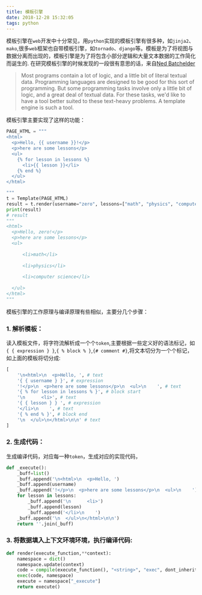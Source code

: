 ```yaml
---
title: 模板引擎
date: 2018-12-28 15:32:05
tags: python
---
```

模板引擎在`web`开发中十分常见，用`python`实现的模板引擎有很多种，如`jinja2`、`mako`,很多`web`框架也自带模板引擎，如`tornado`、`django`等。模板是为了将视图与数据分离而出现的，模板引擎是为了将包含小部分逻辑和大量文本数据的工作简化而诞生的.
在研究模板引擎的时候发现的一段很有意思的话，来自[Ned Batchelder](http://aosabook.org/en/500L/a-template-engine.html)
> Most programs contain a lot of logic, and a little bit of literal textual data. Programming languages are designed to be good for this sort of programming. But some programming tasks involve only a little bit of logic, and a great deal of textual data. For these tasks, we'd like to have a tool better suited to these text-heavy problems. A template engine is such a tool.

<!-- more -->
模板引擎主要实现了这样的功能：
```python
PAGE_HTML = """
<html>
  <p>Hello, {{ username }}!</p>
  <p>here are some lessons</p>
  <ul>
    {% for lesson in lessons %}
      <li>{{ lesson }}</li>
    {% end %}
  </ul>
</html>

"""
t = Template(PAGE_HTML)
result = t.render(username="zero", lessons=["math", "physics", "computer science"])
print(result)
# result
"""
<html>
  <p>Hello, zero!</p>
  <p>here are some lessons</p>
  <ul>
    
      <li>math</li>
    
      <li>physics</li>
    
      <li>computer science</li>
    
  </ul>
</html>
"""
```

模板引擎的工作原理与编译原理有些相似，主要分几个步骤：

### 1. 解析模板：
读入模板文件，将字符流解析成一个个`token`,主要根据一些定义好的语法标记，如`{ { expression } }`,`{ % block % }`,`{# comment #}`,将文本切分为一个个标记，如上面的模板将切分成:
```python
[
    '\n<html>\n  <p>Hello, ', # text
    '{ { username } }', # expression
    '!</p>\n  <p>here are some lessons</p>\n  <ul>\n    ', # text
    '{ % for lesson in lessons % }', # block start
    '\n      <li>', # text
    '{ { lesson } } ', # expression
    '</li>\n    ', # text
    '{ % end % }', # block end
    '\n  </ul>\n</html>\n\n' # text
]
```

### 2. 生成代码：
生成编译代码，对应每一种`token`，生成对应的实现代码，
```python
def _execute():
    _buff=list()
    _buff.append('\n<html>\n  <p>Hello, ')
    _buff.append(username)
    _buff.append('!</p>\n  <p>here are some lessons</p>\n  <ul>\n    ')
    for lesson in lessons:
        _buff.append('\n      <li>')
        _buff.append(lesson)
        _buff.append('</li>\n    ')
    _buff.append('\n  </ul>\n</html>\n\n')
    return ''.join(_buff)
```

### 3. 将数据填入上下文环境环境，执行编译代码:
```python
def render(execute_function,**context):
    namespace = dict()
    namespace.update(context)
    code = compile(execute_function(), "<string>", "exec", dont_inherit=True)
    exec(code, namespace)
    execute = namespace["_execute"]
    return execute()
```
